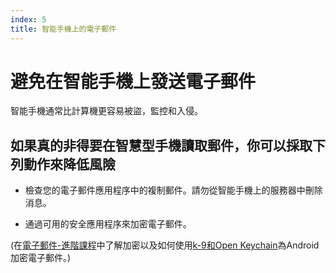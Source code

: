 ```yaml
---
index: 5
title: 智能手機上的電子郵件
---
```

# 避免在智能手機上發送電子郵件

智能手機通常比計算機更容易被盜，監控和入侵。

## 如果真的非得要在智慧型手機讀取郵件，你可以採取下列動作來降低風險

*   檢查您的電子郵件應用程序中的複制郵件。請勿從智能手機上的服務器中刪除消息。

*   通過可用的安全應用程序來加密電子郵件。

(在[電子郵件-進階課程](umbrella://communications/email/advanced)中了解加密以及如何使用[k-9和Open Keychain](umbrella://tools/encryption/s_k9-apg.md)為Android加密電子郵件。)